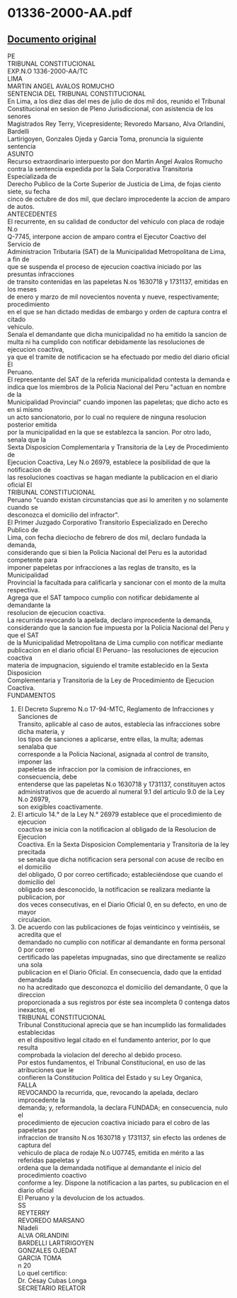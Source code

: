 
01336-2000-AA.pdf
=================
  
[Documento original](https://tc.gob.pe/jurisprudencia/2003/01336-2000-AA.pdf)  
---  
PE  
TRIBUNAL CONSTITUCIONAL  
EXP.N.O 1336-2000-AA/TC  
LIMA  
MARTIN ANGEL AVALOS ROMUCHO  
SENTENCIA DEL TRIBUNAL CONSTITUCIONAL  
En Lima, a los diez dias del mes de julio de dos mil dos, reunido el Tribunal  
Constitucional en sesion de Pleno Jurisdiccional, con asistencia de los senores  
Magistrados Rey Terry, Vicepresidente; Revoredo Marsano, Alva Orlandini, Bardelli  
Lartirigoyen, Gonzales Ojeda y Garcia Toma, pronuncia la siguiente sentencia  
ASUNTO  
Recurso extraordinario interpuesto por don Martin Angel Avalos Romucho  
contra la sentencia expedida por la Sala Corporativa Transitoria Especializada de  
Derecho Publico de la Corte Superior de Justicia de Lima, de fojas ciento siete, su fecha  
cinco de octubre de dos mil, que declaro improcedente la accion de amparo de autos.  
ANTECEDENTES  
El recurrente, en su calidad de conductor del vehiculo con placa de rodaje N.o  
Q-7745, interpone accion de amparo contra el Ejecutor Coactivo del Servicio de  
Administracion Tributaria (SAT) de la Municipalidad Metropolitana de Lima, a fin de  
que se suspenda el proceso de ejecucion coactiva iniciado por las presuntas infracciones  
de transito contenidas en las papeletas N.os 1630718 y 1731137, emitidas en los meses  
de enero y marzo de mil novecientos noventa y nueve, respectivamente; procedimiento  
en el que se han dictado medidas de embargo y orden de captura contra el citado  
vehiculo.  
Senala el demandante que dicha municipalidad no ha emitido la sancion de  
multa ni ha cumplido con notificar debidamente las resoluciones de ejecucion coactiva,  
ya que el tramite de notificacion se ha efectuado por medio del diario oficial El  
Peruano.  
El representante del SAT de la referida municipalidad contesta la demanda e  
indica que los miembros de la Policia Nacional del Peru "actuan en nombre de la  
Municipalidad Provincial" cuando imponen las papeletas; que dicho acto es en si mismo  
un acto sancionatorio, por lo cual no requiere de ninguna resolucion posterior emitida  
por la municipalidad en la que se establezca la sancion. Por otro lado, senala que la  
Sexta Disposicion Complementaria y Transitoria de la Ley de Procedimiento de  
Ejecucion Coactiva, Ley N.o 26979, establece la posibilidad de que la notificacion de  
las resoluciones coactivas se hagan mediante la publicacion en el diario oficial El  
TRIBUNAL CONSTITUCIONAL  
Peruano "cuando existan circunstancias que asi lo ameriten y no solamente cuando se  
desconozca el domicilio del infractor".  
El Primer Juzgado Corporativo Transitorio Especializado en Derecho Publico de  
Lima, con fecha dieciocho de febrero de dos mil, declaro fundada la demanda,  
considerando que si bien la Policia Nacional del Peru es la autoridad competente para  
imponer papeletas por infracciones a las reglas de transito, es la Municipalidad  
Provincial la facultada para calificarla y sancionar con el monto de la multa respectiva.  
Agrega que el SAT tampoco cumplio con notificar debidamente al demandante la  
resolucion de ejecucion coactiva.  
La recurrida revocando la apelada, declaro improcedente la demanda,  
considerando que la sancion fue impuesta por la Policia Nacional del Peru y que el SAT  
de la Municipalidad Metropolitana de Lima cumplio con notificar mediante  
publicacion en el diario oficial El Peruano- las resoluciones de ejecucion coactiva  
materia de impugnacion, siguiendo el tramite establecido en la Sexta Disposicion  
Complementaria y Transitoria de la Ley de Procedimiento de Ejecucion Coactiva.  
FUNDAMENTOS  
1. El Decreto Supremo N.o 17-94-MTC, Reglamento de Infracciones y Sanciones de  
Transito, aplicable al caso de autos, establecia las infracciones sobre dicha materia, y  
los tipos de sanciones a aplicarse, entre ellas, la multa; ademas senalaba que  
corresponde a la Policia Nacional, asignada al control de transito, imponer las  
papeletas de infraccion por la comision de infracciones, en consecuencia, debe  
entenderse que las papeletas N.o 1630718 y 1731137, constituyen actos  
administrativos que de acuerdo al numeral 9.1 del articulo 9.0 de la Ley N.o 26979,  
son exigibles coactivamente.  
2. El articulo 14.° de la Ley N.° 26979 establece que el procedimiento de ejecucion  
coactiva se inicia con la notificacion al obligado de la Resolucion de Ejecucion  
Coactiva. En la Sexta Disposicion Complementaria y Transitoria de la ley precitada  
se senala que dicha notificacion sera personal con acuse de recibo en el domicilio  
del obligado, O por correo certificado; estableciéndose que cuando el domicilio del  
obligado sea desconocido, la notificacion se realizara mediante la publicacion, por  
dos veces consecutivas, en el Diario Oficial 0, en su defecto, en uno de mayor  
circulacion.  
3. De acuerdo con las publicaciones de fojas veinticinco y veintiséis, se acredita que el  
demandado no cumplio con notificar al demandante en forma personal 0 por correo  
certificado las papeletas impugnadas, sino que directamente se realizo una sola  
publicacion en el Diario Oficial. En consecuencia, dado que la entidad demandada  
no ha acreditado que desconozca el domicilio del demandante, 0 que la direccion  
proporcionada a sus registros por éste sea incompleta 0 contenga datos inexactos, el  
TRIBUNAL CONSTITUCIONAL  
Tribunal Constitucional aprecia que se han incumplido las formalidades establecidas  
en el dispositivo legal citado en el fundamento anterior, por lo que resulta  
comprobada la violacion del derecho al debido proceso.  
Por estos fundamentos, el Tribunal Constitucional, en uso de las atribuciones que le  
confieren la Constitucion Politica del Estado y su Ley Organica,  
FALLA  
REVOCANDO la recurrida, que, revocando la apelada, declaro improcedente la  
demanda; y, reformandola, la declara FUNDADA; en consecuencia, nulo el  
procedimiento de ejecucion coactiva iniciado para el cobro de las papeletas por  
infraccion de transito N.os 1630718 y 1731137, sin efecto las ordenes de captura del  
vehiculo de placa de rodaje N.o U07745, emitida en mérito a las referidas papeletas y  
ordena que la demandada notifique al demandante el inicio del procedimiento coactivo  
conforme a ley. Dispone la notificacion a las partes, su publicacion en el diario oficial  
El Peruano y la devolucion de los actuados.  
SS  
REYTERRY  
REVOREDO MARSANO  
Nladeli  
ALVA ORLANDINI  
BARDELLI LARTIRIGOYEN  
GONZALES OJEDAT  
GARCIA TOMA  
n 20  
Lo quel certifico:  
Dr. Césay Cubas Longa  
SECRETARIO RELATOR